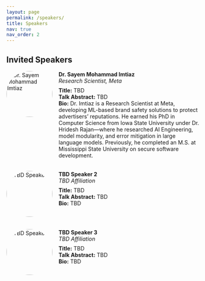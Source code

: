 ```yaml
---
layout: page
permalink: /speakers/
title: Speakers
nav: true
nav_order: 2
---
```


## Invited Speakers

<div class="team-container" style="display: flex; flex-direction: column; gap: 2rem;">

  <!-- Speaker: Dr. Sayem Mohammad Imtiaz -->
  <div class="team-member" style="display: flex; align-items: flex-start; gap: 1rem;">
    <img
      src="{{ '/assets/img/speakers/Sayem.jpg' | relative_url }}"
      alt="Dr. Sayem Mohammad Imtiaz"
      style="width: 120px; height: 120px; object-fit: cover; border-radius: 50%; flex-shrink: 0;"
    />
    <div class="speaker-info" style="text-align: left;">
      <p style="margin: 0;"><strong>Dr. Sayem Mohammad Imtiaz</strong></p>
      <p style="margin: 0 0 0.5rem;"><em>Research Scientist, Meta</em></p>
      <p style="margin: 0;"><strong>Title:</strong> TBD</p>
      <p style="margin: 0;"><strong>Talk Abstract:</strong> TBD</p>
      <p style="margin: 0;"><strong>Bio:</strong> Dr. Imtiaz is a Research Scientist at Meta, developing ML-based brand safety solutions to protect advertisers’ reputations. He earned his PhD in Computer Science from Iowa State University under Dr. Hridesh Rajan—where he researched AI Engineering, model modularity, and error mitigation in large language models. Previously, he completed an M.S. at Mississippi State University on secure software development.</p>
    </div>
  </div>

  <!-- Speaker: TBD 2 -->
  <div class="team-member" style="display: flex; align-items: flex-start; gap: 1rem;">
    <img
      src="{{ '/assets/img/speakers/speaker.png' | relative_url }}"
      alt="TBD Speaker 2"
      style="width: 120px; height: 120px; object-fit: cover; border-radius: 50%; flex-shrink: 0;"
    />
    <div class="speaker-info" style="text-align: left;">
      <p style="margin: 0;"><strong>TBD Speaker 2</strong></p>
      <p style="margin: 0 0 0.5rem;"><em>TBD Affiliation</em></p>
      <p style="margin: 0;"><strong>Title:</strong> TBD</p>
      <p style="margin: 0;"><strong>Talk Abstract:</strong> TBD</p>
      <p style="margin: 0;"><strong>Bio:</strong> TBD</p>
    </div>
  </div>

  <!-- Speaker: TBD 3 -->
  <div class="team-member" style="display: flex; align-items: flex-start; gap: 1rem;">
    <img
      src="{{ '/assets/img/speakers/speaker.png' | relative_url }}"
      alt="TBD Speaker 3"
      style="width: 120px; height: 120px; object-fit: cover; border-radius: 50%; flex-shrink: 0;"
    />
    <div class="speaker-info" style="text-align: left;">
      <p style="margin: 0;"><strong>TBD Speaker 3</strong></p>
      <p style="margin: 0 0 0.5rem;"><em>TBD Affiliation</em></p>
      <p style="margin: 0;"><strong>Title:</strong> TBD</p>
      <p style="margin: 0;"><strong>Talk Abstract:</strong> TBD</p>
      <p style="margin: 0;"><strong>Bio:</strong> TBD</p>
    </div>
  </div>

</div>
